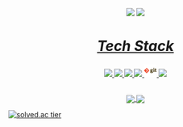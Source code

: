 <div align="center">

<a href="https://blog.naver.com/jnsblog" target="_blank"><img src="https://img.shields.io/badge/N_Blog-03C75A?style=plastic&logo=naver&logoColor=white"/></a>
<a href="https://linkbio.co/junhyukkwon" target="_blank"><img src="https://img.shields.io/badge/Junhyuk-5C1F87?style=plastic&logo=alfred&logoColor=white"/>

</div>

<h1 align="center"><i>Tech Stack</i></h1>




<div align=center>
  
<code><img height="25" src="https://img.icons8.com/color/240/000000/python.png"></code> <!-- Python -->
<code><img height="25" src="https://img.icons8.com/color/240/000000/java-coffee-cup-logo.png"></code> <!-- Java -->
<code><img height="25" src="https://img.icons8.com/color/240/000000/html-5.png"></code> <!-- HTML -->
<code><img height="25" src="https://img.icons8.com/color/48/000000/spring-logo.png"></code> <!-- Spring Boot -->
<code><img height="25" src="https://raw.githubusercontent.com/github/explore/80688e429a7d4ef2fca1e82350fe8e3517d3494d/topics/git/git.png"></code> <!-- Git -->
<code><img height="25" src="https://img.icons8.com/color/240/000000/amazon-web-services.png"></code> <!-- AWS -->

</div>

</br>

<div align=center>
<img src="https://github-readme-stats.vercel.app/api?username=Diame58&show_icons=true&theme=tokyonight" align="center" style="width: 53%" />
<img src="https://github-readme-stats.vercel.app/api/top-langs/?username=Diame58&layout=compact&theme=tokyonight" align="center" style="width: 42%" /> 
</div>


[![solved.ac tier](http://mazassumnida.wtf/api/v2/generate_badge?boj=jrinda)](https://solved.ac/jrinda)

